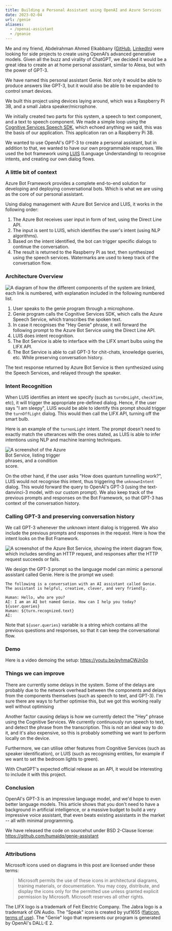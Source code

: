 ```yaml
---
title: Building a Personal Assistant using OpenAI and Azure Services
date: 2023-02-04
url: /genie
aliases:
  - /openai-assistant
  - /geanie
---
```


Me and my friend, Abdelrahman Ahmed Elkabbany
([GitHub](https://github.com/a9800),
[LinkedIn](https://www.linkedin.com/in/abdelrahman-ahmed-b28123170/)) were
looking for side projects to create using OpenAI’s advanced generative models.
Given all the buzz and virality of ChatGPT, we decided it would be a great idea
to create an at home personal assistant, similar to Alexa, but with the power
of GPT-3.

We have named this personal assistant Genie. Not only it would be able to
produce answers like GPT-3, but it would also be able to be expanded to control
smart devices.

We built this project using devices laying around, which was a Raspberry Pi 3B,
and a small Jabra speaker/microphone.

We initially created two parts for this system, a speech to text component, and
a text to speech component. We made a simple loop using the [Cognitive
Services Speech SDK](https://pypi.org/project/azure-cognitiveservices-speech/),
which echoed anything we said, this was the basis of our application. This
application ran on a Raspberry Pi 3B.

We wanted to use OpenAI's GPT-3 to create a personal assistant, but in addition
to that, we wanted to have our own programmable responses. We used the bot
framework using [LUIS](https://luis.ai) (Language Understanding) to recognise
intents, and creating our own dialog flows.

### A little bit of context

Azure Bot Framework provides a complete end-to-end solution for developing and
deploying conversational bots. Which is what we are using as the core of our
personal assistant.

Using dialog management with Azure Bot Service and LUIS, it works in the
following order:

1. The Azure Bot receives user input in form of text, using the Direct Line
   API.
2. The input is sent to LUIS, which identifies the user's intent (using NLP
   algorithms).
3. Based on the intent identified, the bot can trigger specific dialogs to
   continue the conversation.
4. The result is returned to the Raspberry Pi as text, then synthesized using
   the speech services. Watermarks are used to keep track of the conversation
   flow.

### Architecture Overview

![A diagram of how the different components of the system are linked, each link is numbered, with explanation included in the following numbered list.](/blog/openai-assistant/diagram.svg)

1. User speaks to the genie program through a microphone.
2. Genie program calls the Cognitive Services SDK, which calls the Azure Speech
   Service, which transcribes the spoken text.
3. In case it recognises the "Hey Genie" phrase, it will forward the following
   prompt to the Azure Bot Service using the Direct Line API.
4. LUIS does intent recognition.
5. The Bot Service is able to interface with the LIFX smart bulbs using the
   LIFX API.
6. The Bot Service is able to call GPT-3 for chit-chats, knowledge queries,
   etc. While preserving conversation history.

The text response returned by Azure Bot Service is then synthesized using the
Speech Services, and relayed through the speaker.

### Intent Recognition

When LUIS identifies an intent we specify (such as `turnOnLight`, `checkTime`,
etc), it will trigger the appropriate pre-defined dialog. Hence, if the user
says "I am sleepy", LUIS would be able to identify this prompt should trigger
the `turnOffLight` dialog. This would then call the LIFX API, turning off the
smart bulb.

Here is an example of the `turnonLight` intent. The prompt doesn't need to
exactly match the utterances with the ones stated, as LUIS is able to infer
intentions using NLP and machine learning techniques.

<img src="/blog/openai-assistant/intent-turn-on-light.png" alt="A screenshot of
the Azure Bot Service, listing trigger phrases, and a condition score."
style="max-width: 200px;"/>

On the other hand, if the user asks "How does quantum tunnelling work?", LUIS
would not recognise this intent, thus triggering the `unknownIntent` dialog.
This would forward the query to OpenAI's GPT-3 (using the text-danvinci-3
model, with our custom prompt). We also keep track of the previous prompts and
responses on the Bot Framework, so that GPT-3 has context of the conversation
history.

### Calling GPT-3 and preserving conversation history

We call GPT-3 whenever the unknown intent dialog is triggered. We also include
the previous prompts and responses in the request. Here is how the intent looks
on the Bot Framework.

<img src="/blog/openai-assistant/openai-intent.png" alt="A screenshot of the
Azure Bot Service, showing the intent diagram flow, which includes sending an
HTTP request, and responses after the HTTP request succeeds or fails." />

We design the GPT-3 prompt so the language model can mimic a personal
assistant called Genie. Here is the prompt we used:

```
The following is a conversation with an AI assistant called Genie.
The assistant is helpful, creative, clever, and very friendly.

Human: Hello, who are you?
AI: I am an AI bot named Genie. How can I help you today?
${user.queries}
Human: ${turn.recognized.text}
AI:
```

Note that `${user.queries}` variable is a string which contains all the
previous questions and responses, so that it can keep the conversational flow.

### Demo

Here is a video demoing the setup: <https://youtu.be/pyhmaCWJn0o>

### Things we can improve

There are currently some delays in the system. Some of the delays are probably
due to the network overhead between the components and delays from the
components themselves (such as speech to text, and GPT-3). I'm sure there are
ways to further optimise this, but we got this working really well without
optimising

Another factor causing delays is how we currently detect the "Hey" phrase
using the Cognitive Services. We currently continuously run speech to text, and
detect the phrase from the transcription. This is not an ideal way to do it,
and it's also expensive, so this is probably something we want to perform
locally on the device.

Furthermore, we can utilise other features from Cognitive Services (such as
speaker identification), or LUIS (such as recognising entities, for example if
we want to set the bedroom lights to green).

With ChatGPT's expected official release as an API, it would be interesting to
include it with this project.

### Conclusion

OpenAI's GPT-3 is an impressive language model, and we'd hope to even better
language models. This article shows that you don't need to have a background in
artificial intelligence, or a massive budget to build a very impressive voice
assistant, that even beats existing assistants in the market -- all with
minimal programming.

We have released the code on sourcehut under BSD 2-Clause license:
<https://github.com/humaidq/genie-assistant>

---

### Attributions

Microsoft icons used on diagrams in this post are licensed under these terms:

> Microsoft permits the use of these icons in architectural diagrams, training
> materials, or documentation. You may copy, distribute, and display the icons
> only for the permitted use unless granted explicit permission by Microsoft.
> Microsoft reserves all other rights.

The LIFX logo is a trademark of Feit Electric Company. The Jabra logo is a
trademark of GN Audio. The "Speak" icon is created by yut1655
([flaticon](https://www.flaticon.com/free-icon/speak_1247944), [terms of
use](https://www.freepikcompany.com/legal#nav-flaticon)). The "Genie" logo that
represents our program is generated by OpenAI's DALL-E 2.
